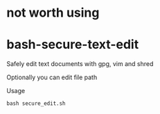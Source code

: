# not worth using

# bash-secure-text-edit
Safely edit text documents with gpg, vim and shred

Optionally you can edit file path

Usage
```
bash secure_edit.sh
```
